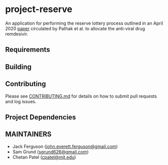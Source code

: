 # project-reserve


An application for performing the reserve lottery process outlined in an April 2020 [paper](http://dx.doi.org/10.2139/ssrn.3569307) circulated by Pathak et al. to allocate the anti-viral drug remdesivir.
## Requirements

## Building

## Contributing
Please see [CONTRIBUTING.md](CONTRIBUTING.md) for details on how to submit pull requests and log issues.

## Project Dependencies

## MAINTAINERS
* Jack Ferguson (john.everett.ferguson@gmail.com)
* Sam Grund (sgrund626@gmail.com)
* Chetan Patel (cpatel@mit.edu)
